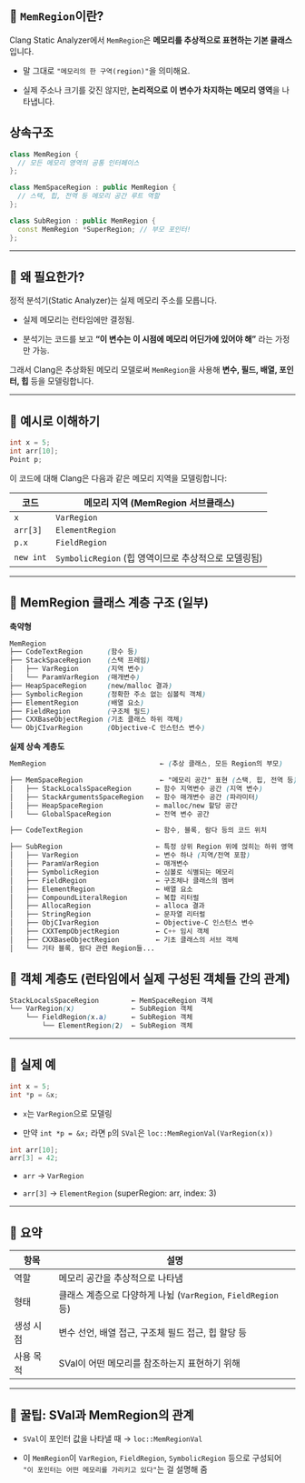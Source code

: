 
## 🔷 `MemRegion`이란?

Clang Static Analyzer에서 `MemRegion`은 **메모리를 추상적으로 표현하는 기본 클래스**입니다.

- 말 그대로 `"메모리의 한 구역(region)"`을 의미해요.
    
- 실제 주소나 크기를 갖진 않지만, **논리적으로 이 변수가 차지하는 메모리 영역**을 나타냅니다.

## 상속구조
```cpp
class MemRegion {
  // 모든 메모리 영역의 공통 인터페이스
};

class MemSpaceRegion : public MemRegion {
  // 스택, 힙, 전역 등 메모리 공간 루트 역할
};

class SubRegion : public MemRegion {
  const MemRegion *SuperRegion; // 부모 포인터!
};
```


---

## 🔷 왜 필요한가?

정적 분석기(Static Analyzer)는 실제 메모리 주소를 모릅니다.

- 실제 메모리는 런타임에만 결정됨.
    
- 분석기는 코드를 보고 **“이 변수는 이 시점에 메모리 어딘가에 있어야 해”** 라는 가정만 가능.
    

그래서 Clang은 추상화된 메모리 모델로써 `MemRegion`을 사용해 **변수, 필드, 배열, 포인터, 힙** 등을 모델링합니다.

---

## 🔷 예시로 이해하기

```cpp
int x = 5;
int arr[10];
Point p;
```

이 코드에 대해 Clang은 다음과 같은 메모리 지역을 모델링합니다:

|코드|메모리 지역 (MemRegion 서브클래스)|
|---|---|
|`x`|`VarRegion`|
|`arr[3]`|`ElementRegion`|
|`p.x`|`FieldRegion`|
|`new int`|`SymbolicRegion` (힙 영역이므로 추상적으로 모델링됨)|

---
## 🔷 MemRegion 클래스 계층 구조 (일부)

**축약형**
```scss
MemRegion
├── CodeTextRegion      (함수 등)
├── StackSpaceRegion    (스택 프레임)
│   ├── VarRegion       (지역 변수)
│   └── ParamVarRegion  (매개변수)
├── HeapSpaceRegion     (new/malloc 결과)
├── SymbolicRegion      (정확한 주소 없는 심볼릭 객체)
├── ElementRegion       (배열 요소)
├── FieldRegion         (구조체 필드)
├── CXXBaseObjectRegion (기초 클래스 하위 객체)
└── ObjCIvarRegion      (Objective-C 인스턴스 변수)
```

**실제 상속 계층도**
```scss
MemRegion                            ← (추상 클래스, 모든 Region의 부모)

├── MemSpaceRegion                   ← "메모리 공간" 표현 (스택, 힙, 전역 등)
│   ├── StackLocalsSpaceRegion      ← 함수 지역변수 공간 (지역 변수)
│   ├── StackArgumentsSpaceRegion   ← 함수 매개변수 공간 (파라미터)
│   ├── HeapSpaceRegion             ← malloc/new 할당 공간
│   └── GlobalSpaceRegion           ← 전역 변수 공간

├── CodeTextRegion                  ← 함수, 블록, 람다 등의 코드 위치

├── SubRegion                       ← 특정 상위 Region 위에 얹히는 하위 영역
│   ├── VarRegion                   ← 변수 하나 (지역/전역 포함)
│   ├── ParamVarRegion              ← 매개변수
│   ├── SymbolicRegion              ← 심볼로 식별되는 메모리
│   ├── FieldRegion                 ← 구조체나 클래스의 멤버
│   ├── ElementRegion               ← 배열 요소
│   ├── CompoundLiteralRegion       ← 복합 리터럴
│   ├── AllocaRegion                ← alloca 결과
│   ├── StringRegion                ← 문자열 리터럴
│   ├── ObjCIvarRegion              ← Objective-C 인스턴스 변수
│   ├── CXXTempObjectRegion         ← C++ 임시 객체
│   ├── CXXBaseObjectRegion         ← 기초 클래스의 서브 객체
│   └── 기타 블록, 람다 관련 Region들...

```


## 🔷 객체 계층도 (런타임에서 실제 구성된 객체들 간의 관계)
```scss
StackLocalsSpaceRegion        ← MemSpaceRegion 객체
└── VarRegion(x)              ← SubRegion 객체
    └── FieldRegion(x.a)      ← SubRegion 객체
        └── ElementRegion(2)  ← SubRegion 객체
```


---
## 🔷 실제 예

```cpp
int x = 5;
int *p = &x;
```

- `x`는 `VarRegion`으로 모델링
    
- 만약 `int *p = &x;` 라면 `p`의 `SVal`은 `loc::MemRegionVal(VarRegion(x))`

```cpp
int arr[10];
arr[3] = 42;
```

- `arr` → `VarRegion`
    
- `arr[3]` → `ElementRegion` (superRegion: arr, index: 3)

---

## 🔷 요약

|항목|설명|
|---|---|
|역할|메모리 공간을 추상적으로 나타냄|
|형태|클래스 계층으로 다양하게 나뉨 (`VarRegion`, `FieldRegion` 등)|
|생성 시점|변수 선언, 배열 접근, 구조체 필드 접근, 힙 할당 등|
|사용 목적|SVal이 어떤 메모리를 참조하는지 표현하기 위해|

---

## 🧠 꿀팁: SVal과 MemRegion의 관계

- `SVal`이 포인터 값을 나타낼 때 → `loc::MemRegionVal`
    
- 이 `MemRegion`이 `VarRegion`, `FieldRegion`, `SymbolicRegion` 등으로 구성되어  
    `"이 포인터는 어떤 메모리를 가리키고 있다"`는 걸 설명해 줌

